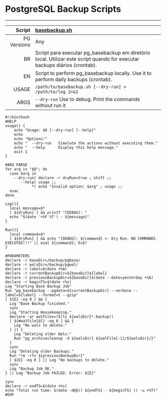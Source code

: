 # PostgreSQL Backup Scripts
***
|Script|[basebackup.sh](./basebackup.sh)|
|----------:|:---|
|PG Versions|Any|
|BR|Script para executar pg_basebackup em diretório local. Utilizar este script quando for executar backups diários (crontab).| 
|EN|Script to perform pg_basebackup locally. Use it to perform daily backups (crontab).|
|USAGE|`/path/to/basebackup.sh [--dry-run] > /path/to/log 2>&1`|
|ARGS|`--dry-run` Use to debug. Print the commands without run it|

```
#!/bin/bash
#HELP
usage() {
    echo "Usage: $0 [--dry-run] [--help]"
    echo
    echo "Options:"
    echo "  --dry-run   Simulate the actions without executing them."
    echo "  --help      Display this help message."
    exit 1
}

#ARG PARSE
for arg in "$@"; do
  case $arg in
    --dry-run) declare -r dryRun=true ; shift ;;
       --help) usage ;;
            *) echo "Invalid option: $arg" ; usage ;;
  esac
done

Log(){
  local message=$*
  [ ${dryRun} ] && printf "[DEBUG]: "
  echo "$(date '+%F %T') - ${message}"
}

Run(){
  local command=$*
  [ ${dryRun} ] && echo "[DEBUG]: ${command} <- Dry Run. NO COMMANDS EXECUTED!!!" || eval ${command}; E=$?
}

#PARAMETERS
declare -r baseDir=/backup/pgbase/
declare -r walsDir=/backup/pgwal/
declare -r label=$(date +%A)
declare -r currentBackupDir=${baseDir}${label}
declare -r previousBackupDir=${baseDir}$(date --date=yesterday +%A)
declare -r beginTS=$(date +%s)
Log "Starting Base Backup Job"
Run "pg_basebackup --pgdata=${currentBackupDir} --verbose --label=${label} --format=t --gzip"
[ ${E} -eq 0 ] && {
  Log "Base Backup finished."
  sync
  Log "Starting Housekeeping."
  declare -ar walFiles=($(ls ${walsDir}*.backup))
  [ ${#walFile[@]} -eq 0 ] && { 
    Log "No wals to delete."
  } || {
    Log "Deleting older Wals:"
    Run "pg_archivecleanup -d ${walsDir} ${walFile[-1]/${walsDir}/}"
  }
  sync
  Log "Deleting older Backups."
  Run "rm -rfv ${previousBackupDir}"
  [ ${E} -eq 0 ] || Log "No backups to delete."
  sync
  Log "Backup Job OK."
} || Log "Backup Job FAILED. Error: ${E}"

sync
declare -r endTS=$(date +%s)
echo "Total run time: $(date -d@$(( ${endTS} - ${beginTS} )) -u +%T)"
#EOF
```
